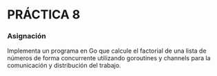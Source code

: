 # PRÁCTICA 8

### Asignación
Implementa un programa en Go que calcule el factorial de una lista de números de forma concurrente utilizando  goroutines y channels para la comunicación y distribución del trabajo.